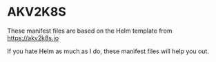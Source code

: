 # AKV2K8S

These manifest files are based on the Helm template from https://akv2k8s.io

If you hate Helm as much as I do, these manifest files will help you out.
